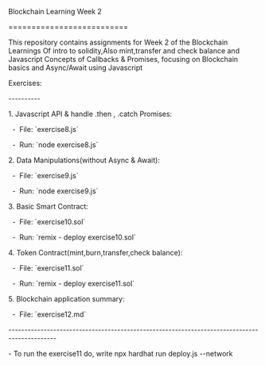 Blockchain Learning Week 2

\==========================

  

This repository contains assignments for Week 2 of the Blockchain Learnings Of intro to solidity,Also mint,transfer and check balance and Javascript Concepts of Callbacks & Promises, focusing on Blockchain basics and Async/Await using Javascript

  

Exercises:

\----------

  

1. Javascript API & handle .then , .catch Promises:

  

  -  File: \`exercise8.js\`

  -  Run: \`node exercise8.js\`

2. Data Manipulations(without Async & Await):

  

  -  File: \`exercise9.js\`

  -  Run: \`node exercise9.js\`

  

3. Basic Smart Contract:

  

  -  File: \`exercise10.sol\`

  -  Run: \`remix - deploy exercise10.sol\`

  

4. Token Contract(mint,burn,transfer,check balance):

  

  -  File: \`exercise11.sol\`

  -  Run: \`remix - deploy exercise11.sol\`

  

5. Blockchain application summary:

  

  -  File: \`exercise12.md\`

  

\---------------------------------------------------------------------------------------------

  

\- To run the exercise11 do, write npx hardhat run deploy.js --network <network-name>
